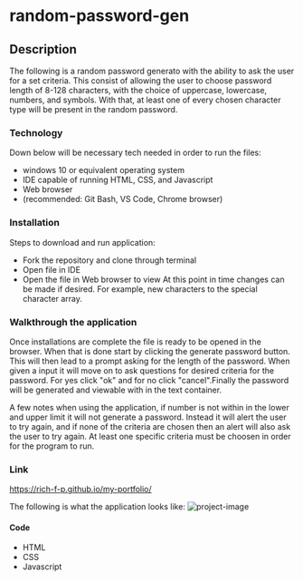 # random-password-gen

## Description
The following is a random password generato with the ability to ask the user for a set criteria. This consist of allowing the user to choose password length of 8-128 characters, with the choice of uppercase, lowercase, numbers, and symbols. With that, at least one of every chosen character type will be present in the random password.

### Technology
Down below will be necessary tech needed in order to run the files:

* windows 10 or equivalent operating system
* IDE capable of running HTML, CSS, and Javascript
* Web browser
* (recommended: Git Bash, VS Code, Chrome browser)

### Installation
Steps to download and run application:
* Fork the repository and clone through terminal
* Open file in IDE 
* Open the file in Web browser to view
At this point in time changes can be made if desired. For example, new characters to the special character array. 

### Walkthrough the application
Once installations are complete the file is ready to be opened in the browser. When that is done start by clicking the generate password button. This will then lead to a prompt asking for the length of the password. When given a input it will move on to ask questions for desired criteria for the password. For yes click "ok" and for no click "cancel".Finally the password will be generated and viewable with in the text container. 

A few notes when using the application, if number is not within in the lower and upper limit it will not generate a password. Instead it will alert the user to try again, and if none of the criteria are chosen then an alert will also ask the user to try again. At least one specific criteria must be choosen in order for the program to run. 

### Link
https://rich-f-p.github.io/my-portfolio/

The following is what the application looks like:
<img src="./assets/images/" alt="project-image"/>

#### Code
* HTML
* CSS
* Javascript